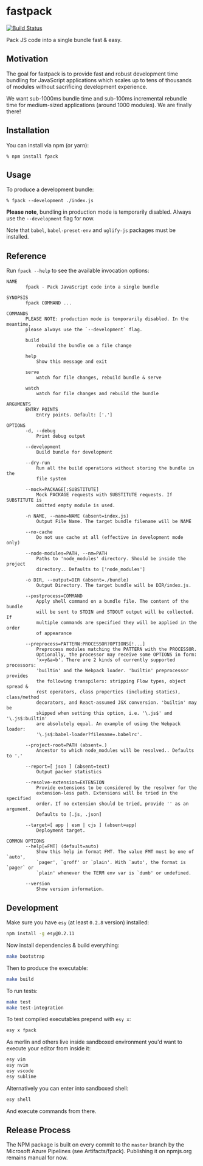# fastpack

[![Build Status](https://dev.azure.com/fastpack/fastpack/_apis/build/status/fastpack.fastpack)](https://dev.azure.com/fastpack/fastpack/_build/latest?definitionId=1)

Pack JS code into a single bundle fast & easy.

## Motivation

The goal for fastpack is to provide fast and robust development time bundling
for JavaScript applications which scales up to tens of thousands of modules
without sacrificing development experience.

We want sub-1000ms bundle time and sub-100ms incremental rebundle time for
medium-sized applications (around 1000 modules). We are finally there!

## Installation

You can install via npm (or yarn):

```
% npm install fpack
```

## Usage

To produce a development bundle:

```
% fpack --development ./index.js
```

**Please note**, bundling in production mode is temporarily disabled. Always
use the `--development` flag for now.

Note that `babel`, `babel-preset-env` and `uglify-js` packages must be
installed.

## Reference

Run `fpack --help` to see the available invocation options:

```
NAME
       fpack - Pack JavaScript code into a single bundle

SYNOPSIS
       fpack COMMAND ...

COMMANDS
       PLEASE NOTE: production mode is temporarily disabled. In the meantime,
       please always use the `--development` flag.

       build
           rebuild the bundle on a file change

       help
           Show this message and exit

       serve
           watch for file changes, rebuild bundle & serve

       watch
           watch for file changes and rebuild the bundle

ARGUMENTS
       ENTRY POINTS
           Entry points. Default: ['.']

OPTIONS
       -d, --debug
           Print debug output

       --development
           Build bundle for development

       --dry-run
           Run all the build operations without storing the bundle in the
           file system

       --mock=PACKAGE[:SUBSTITUTE]
           Mock PACKAGE requests with SUBSTITUTE requests. If SUBSTITUTE is
           omitted empty module is used.

       -n NAME, --name=NAME (absent=index.js)
           Output File Name. The target bundle filename will be NAME

       --no-cache
           Do not use cache at all (effective in development mode only)

       --node-modules=PATH, --nm=PATH
           Paths to 'node_modules' directory. Should be inside the project
           directory.. Defaults to ['node_modules']

       -o DIR, --output=DIR (absent=./bundle)
           Output Directory. The target bundle will be DIR/index.js.

       --postprocess=COMMAND
           Apply shell command on a bundle file. The content of the bundle
           will be sent to STDIN and STDOUT output will be collected. If
           multiple commands are specified they will be applied in the order
           of appearance

       --preprocess=PATTERN:PROCESSOR?OPTIONS[!...]
           Preprocess modules matching the PATTERN with the PROCESSOR.
           Optionally, the processor may receive some OPTIONS in form:
           'x=y&a=b'. There are 2 kinds of currently supported processors:
           'builtin' and the Webpack loader. 'builtin' preprocessor provides
           the following transpilers: stripping Flow types, object spread &
           rest operators, class properties (including statics), class/method
           decorators, and React-assumed JSX conversion. 'builtin' may be
           skipped when setting this option, i.e. '\.js$' and '\.js$:builtin'
           are absolutely equal. An example of using the Webpack loader:
           '\.js$:babel-loader?filename=.babelrc'.

       --project-root=PATH (absent=.)
           Ancestor to which node_modules will be resolved.. Defaults to '.'

       --report=[ json ] (absent=text)
           Output packer statistics

       --resolve-extension=EXTENSION
           Provide extensions to be considered by the resolver for the
           extension-less path. Extensions will be tried in the specified
           order. If no extension should be tried, provide '' as an argument.
           Defaults to [.js, .json]

       --target=[ app | esm | cjs ] (absent=app)
           Deployment target.

COMMON OPTIONS
       --help[=FMT] (default=auto)
           Show this help in format FMT. The value FMT must be one of `auto',
           `pager', `groff' or `plain'. With `auto', the format is `pager` or
           `plain' whenever the TERM env var is `dumb' or undefined.

       --version
           Show version information.
```

## Development

Make sure you have `esy` (at least `0.2.8` version) installed:

```bash
npm install -g esy@0.2.11
```

Now install dependencies & build everything:

```bash
make bootstrap
```

Then to produce the executable:

```bash
make build
```

To run tests:

```bash
make test
make test-integration
```

To test compiled executables prepend with `esy x`:

```bash
esy x fpack
```

As merlin and others live inside sandboxed environment you'd want to execute
your editor from inside it:

```bash
esy vim
esy nvim
esy vscode
esy sublime
```

Alternatively you can enter into sandboxed shell:

```bash
esy shell
```

And execute commands from there.

## Release Process

The NPM package is built on every commit to the `master` branch by the
Microsoft Azure Pipelines (see Artifacts/fpack). Publishing it on npmjs.org
remains manual for now.
